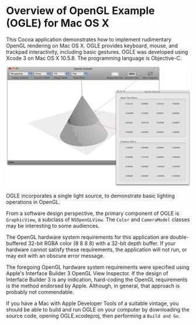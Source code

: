 
Overview of OpenGL Example (OGLE) for Mac OS X
==============================================

This Cocoa application demonstrates how to implement rudimentary OpenGL rendering on Mac OS X.
OGLE provides keyboard, mouse, and trackpad interactivity, including basic gestures.
OGLE was developed using Xcode 3 on Mac OS X 10.5.8.
The programming language is Objective-C.

![Screenshot of OGLE](doc/OGLE-A.png?raw=true "Screenshot of OpenGL Example on Mac OS X 10.5.8")

OGLE incorporates a single light source, to demonstrate basic lighting operations in OpenGL.

From a software design perspective, the primary component of OGLE is `GraphicView`, a subclass of `NSOpenGLView`.
The `Color` and `CameraModel` classes may be interesting to some audiences.

The OpenGL hardware system requirements for this application are double-buffered 32-bit RGBA color (8 8 8 8) with a 32-bit depth buffer.
If your hardware cannot satisfy these requirements, the application will not run, or may exit with an obscure error message.

The foregoing OpenGL hardware system requirements were specified using Apple's Interface Builder 3 OpenGL View Inspector.
If the design of Interface Builder 3 is any indication, hard-coding the OpenGL requirements is the method endorsed by Apple. 
Although, in general, that approach is probably not commendable.

If you have a Mac with Apple Developer Tools of a suitable vintage, you should be able to build and run OGLE on your computer by downloading the source code, opening OGLE.xcodeproj, then performing a `Build and Go`.

